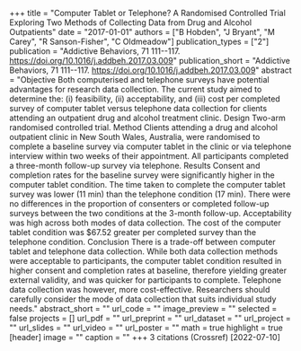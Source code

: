 +++
title = "Computer Tablet or Telephone? A Randomised Controlled Trial Exploring Two Methods of Collecting Data from Drug and Alcohol Outpatients"
date = "2017-01-01"
authors = ["B Hobden", "J Bryant", "M Carey", "R Sanson-Fisher", "C Oldmeadow"]
publication_types = ["2"]
publication = "Addictive Behaviors, 71 111--117. https://doi.org/10.1016/j.addbeh.2017.03.009"
publication_short = "Addictive Behaviors, 71 111--117. https://doi.org/10.1016/j.addbeh.2017.03.009"
abstract = "Objective Both computerised and telephone surveys have potential advantages for research data collection. The current study aimed to determine the: (i) feasibility, (ii) acceptability, and (iii) cost per completed survey of computer tablet versus telephone data collection for clients attending an outpatient drug and alcohol treatment clinic. Design Two-arm randomised controlled trial. Method Clients attending a drug and alcohol outpatient clinic in New South Wales, Australia, were randomised to complete a baseline survey via computer tablet in the clinic or via telephone interview within two weeks of their appointment. All participants completed a three-month follow-up survey via telephone. Results Consent and completion rates for the baseline survey were significantly higher in the computer tablet condition. The time taken to complete the computer tablet survey was lower (11 min) than the telephone condition (17 min). There were no differences in the proportion of consenters or completed follow-up surveys between the two conditions at the 3-month follow-up. Acceptability was high across both modes of data collection. The cost of the computer tablet condition was $67.52 greater per completed survey than the telephone condition. Conclusion There is a trade-off between computer tablet and telephone data collection. While both data collection methods were acceptable to participants, the computer tablet condition resulted in higher consent and completion rates at baseline, therefore yielding greater external validity, and was quicker for participants to complete. Telephone data collection was however, more cost-effective. Researchers should carefully consider the mode of data collection that suits individual study needs."
abstract_short = ""
url_code = ""
image_preview = ""
selected = false
projects = []
url_pdf = ""
url_preprint = ""
url_dataset = ""
url_project = ""
url_slides = ""
url_video = ""
url_poster = ""
math = true
highlight = true
[header]
image = ""
caption = ""
+++
3 citations (Crossref) [2022-07-10]
